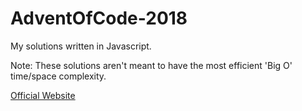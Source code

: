 # AdventOfCode-2018

My solutions written in Javascript.

Note: These solutions aren't meant to have the most efficient 'Big O' time/space complexity.

[Official Website](https://adventofcode.com/ "Advent of Code")

